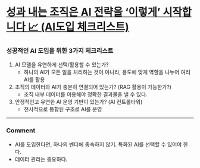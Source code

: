 # [성과 내는 조직은 AI 전략을 ‘이렇게’ 시작합니다 📈 (AI도입 체크리스트)](https://library.gabia.com/contents/13840/)

### 성공적인 AI 도입을 위한 3가지 체크리스트
1. AI 모델을 유연하게 선택/활용할 수 있는가?
    - 하나의 AI가 모든 일을 처리하는 것이 아니라, 용도에 맞게 역할을 나누어 여러 AI를 활용
2. 조직의 데이터와 AI가 충분히 연결되어 있는가? (RAG 활용이 가능한가?)
    - 조직 내부 데이터를 이용해야 정확한 결과물을 낼 수 있다.
3. 안정적인고 유연한 AI 운영 기반이 있는가? (AI 컨트롤타워)
    - 전사적으로 통합된 구조로 AI를 운영

---
### Comment
- AI를 도입한다면, 하나의 벤더에 종속하지 않기. 특화된 AI를 선택할 수 있어야 한다.
- 데이터 관리는 중요하다.
